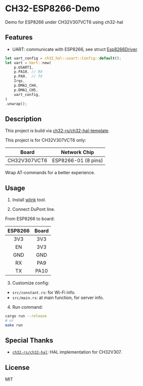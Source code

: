 # CH32-ESP8266-Demo

Demo for ESP8266 under CH32V307VCT6 using ch32-hal

## Features

- UART: communicate with ESP8266, see struct [Esp8266Driver](src/esp8266_driver/mod.rs).

```rust
let uart_config = ch32_hal::usart::Config::default();
let uart = Uart::new(
    p.USART1,
    p.PA10, // RX
    p.PA9,  // TX
    Irqs,
    p.DMA1_CH4,
    p.DMA1_CH5,
    uart_config,
)
.unwrap();
```

## Description

This project is build via [ch32-rs/ch32-hal-template](https://github.com/ch32-rs/ch32-hal-template).

This project is for CH32V307VCT6 only:

| Board        | Network Chip        |
|:------------:|:-------------------:|
| CH32V307VCT6 | ESP8266-01 (8 pins) |

Wrap AT-commands for a better experience.

## Usage

1. Install [wlink](https://github.com/ch32-rs/wlink) tool.

2. Connect DuPont line.

From ESP8266 to board:

| ESP8266 | Board |
|:-------:|:-----:|
| 3V3     | 3V3   |
| EN      | 3V3   |
| GND     | GND   |
| RX      | PA9   |
| TX      | PA10  |

3. Customize config:

- `src/constant.rs`: for Wi-Fi info.
- `src/main.rs`: at main function, for server info.

4. Run command:

```bash
cargo run --release
# or
make run
```

## Special Thanks

- [`ch32-rs/ch32-hal`](https://github.com/ch32-rs/ch32-hal): HAL implementation for CH32V307.

## License

MIT
